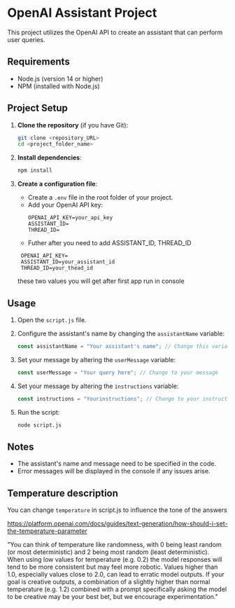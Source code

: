 # OpenAI Assistant Project

This project utilizes the OpenAI API to create an assistant that can perform user queries.

## Requirements

- Node.js (version 14 or higher)
- NPM (installed with Node.js)

## Project Setup

1. **Clone the repository** (if you have Git):
    ```bash
    git clone <repository_URL>
    cd <project_folder_name>
    ```

2. **Install dependencies**:
    ```bash
    npm install
    ```

3. **Create a configuration file**:
    - Create a `.env` file in the root folder of your project.
    - Add your OpenAI API key:
      ```
      OPENAI_API_KEY=your_api_key
      ASSISTANT_ID=
      THREAD_ID=
      ```
    - Futher after you need to add ASSISTANT_ID, THREAD_ID
     ```
      OPENAI_API_KEY=
      ASSISTANT_ID=your_assistant_id
      THREAD_ID=your_thead_id
      ```
      these two values you will get after first app run in console
## Usage

1. Open the `script.js` file.
2. Configure the assistant's name by changing the `assistantName` variable:
    ```javascript
    const assistantName = "Your assistant's name"; // Change this variable to your desired name
    ```
3. Set your message by altering the `userMessage` variable:
    ```javascript
    const userMessage = "Your query here"; // Change to your message
    ```

4. Set your message by altering the `instructions` variable:
    ```javascript
    const instructions = "Yourinstructions"; // Change to your instructions
    ```

5. Run the script:
    ```bash
    node script.js
    ```

## Notes

- The assistant's name and message need to be specified in the code.
- Error messages will be displayed in the console if any issues arise.

## Temperature description
You can change `temperature` in script.js to influence the tone of the answers

https://platform.openai.com/docs/guides/text-generation/how-should-i-set-the-temperature-parameter 

"You can think of temperature like randomness, with 0 being least random (or most deterministic) and 2 being most random (least deterministic). When using low values for temperature (e.g. 0.2) the model responses will tend to be more consistent but may feel more robotic. Values higher than 1.0, especially values close to 2.0, can lead to erratic model outputs. If your goal is creative outputs, a combination of a slightly higher than normal temperature (e.g. 1.2) combined with a prompt specifically asking the model to be creative may be your best bet, but we encourage experimentation."
